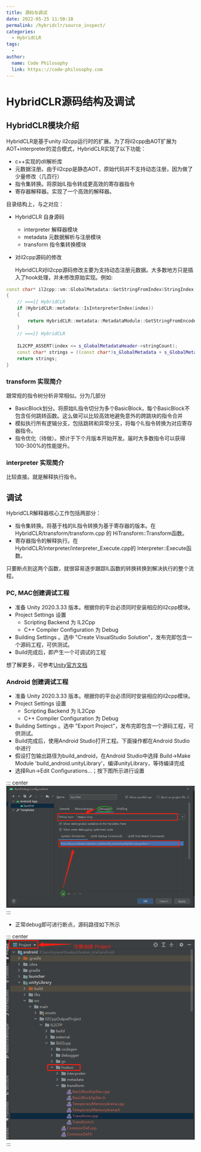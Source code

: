 ```yaml
---
title: 源码与调试
date: 2022-05-25 11:50:18
permalink: /hybridclr/source_inspect/
categories:
  - HybridCLR
tags:
  - 
author: 
  name: Code Philosophy
  link: https:://code-philosophy.com
---
```


# HybridCLR源码结构及调试

## HybridCLR模块介绍

HybridCLR是基于unity il2cpp运行时的扩展。为了将il2cpp由AOT扩展为AOT+interpreter的混合模式，HybridCLR实现了以下功能：

- c++实现的dll解析库
- 元数据注册。由于il2cpp是静态AOT，原始代码并不支持动态注册，因为做了少量修改（几百行）
- 指令集转换。将原始IL指令转成更高效的寄存器指令
- 寄存器解释器。实现了一个高效的解释器。

目录结构上，与之对应：

- HybridCLR 自身源码
  - interpreter 解释器模块
  - metadata 元数据解析与注册模块
  - transform 指令集转换模块

- 对il2cpp源码的修改

    HybridCLR对il2cpp源码修改主要为支持动态注册元数据。大多数地方只是插入了hook处理，并未修改原始实现。例如:

```cpp
const char* il2cpp::vm::GlobalMetadata::GetStringFromIndex(StringIndex index)
{
    // ==={{ HybridCLR
    if (HybridCLR::metadata::IsInterpreterIndex(index))
    {
        return HybridCLR::metadata::MetadataModule::GetStringFromEncodeIndex(index);
    }
    // ===}} HybridCLR

    IL2CPP_ASSERT(index <= s_GlobalMetadataHeader->stringCount);
    const char* strings = ((const char*)s_GlobalMetadata + s_GlobalMetadataHeader->stringOffset) + index;
    return strings;
}
```

### transform 实现简介

跟常规的指令树分析非常相似。分为几部分

- BasicBlock划分。将原始IL指令切分为多个BasicBlock，每个BasicBlock不包含任何跳转函数。这么做可以比较高效地避免意外的跨跳块的指令合并
- 模拟执行所有逻辑分支，包括跳转和异常分支，将每个IL指令转换为对应寄存器指令。
- 指令优化（待做）。预计于下个月版本开始开发。届时大多数指令可以获得100-300%的性能提升。

### interpreter 实现简介

比较直接。就是解释执行指令。

## 调试

HybridCLR解释器核心工作包括两部分：

- 指令集转换。将基于栈的IL指令转换为基于寄存器的版本。在 HybridCLR/transform/transform.cpp 的 HiTransform::Transform函数。
- 寄存器指令的解释执行。在 HybridCLR/interpreter/interpreter_Execute.cpp的 Interpreter::Execute函数。

只要断点到这两个函数，就很容易逐步跟踪IL函数的转换转换到解决执行的整个流程。

### PC, MAC创建调试工程

- 准备 Unity 2020.3.33 版本。根据你的平台必须同时安装相应的il2cpp模块。
- Project Settings 设置
  - Scripting Backend 为 IL2Cpp
  - C++ Compiler Configuration 为 Debug
- Building Settings 。选中 "Create VisualStudio Solution"，发布完即包含一个源码工程，可供测试。
- Build完成后，即产生一个可调试的工程

想了解更多，可参考[Unity官方文档](https://docs.unity3d.com/2020.3/Documentation/Manual/windowsstore-debugging-il2cpp.html)

### Android 创建调试工程

- 准备 Unity 2020.3.33 版本。根据你的平台必须同时安装相应的il2cpp模块。
- Project Settings 设置
  - Scripting Backend 为 IL2Cpp
  - C++ Compiler Configuration 为 Debug
- Building Settings 。选中 "Export Project"，发布完即包含一个源码工程，可供测试。
- Build完成后，使用Android Studio打开工程。下面操作都在Android Studio中进行
- 假设打包输出路径为build_android，在Android Studio中选择 Build->Make Module 'build_android.unityLibrary'，编译unityLibrary，等待编译完成
- 选择Run->Edit Configurations...；按下图所示进行设置

::: center
  ![android studio debug](/img/hybridclr/android_studio_debug.png)
:::

- 正常debug即可进行断点，源码路径如下所示

::: center
  ![android studio debug](/img/hybridclr/android_studio_project.png)
:::
